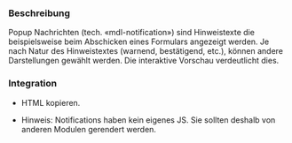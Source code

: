 ### Beschreibung

Popup Nachrichten (tech. «mdl-notification») sind Hinweistexte die beispielsweise beim Abschicken eines Formulars angezeigt werden. Je nach Natur des Hinweistextes (warnend, bestätigend, etc.), können andere Darstellungen gewählt werden. Die interaktive Vorschau verdeutlicht dies.
 

### Integration

* HTML kopieren.

* Hinweis: Notifications haben kein eigenes JS. Sie sollten deshalb von anderen Modulen gerendert werden.